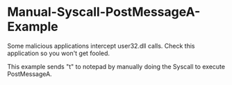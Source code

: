 # Manual-Syscall-PostMessageA-Example
Some malicious applications intercept user32.dll calls. 
Check this application so you won't get fooled. 

This example sends "t" to notepad by manually doing the Syscall to execute PostMessageA.
